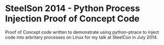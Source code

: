 SteelSon 2014 - Python Process Injection Proof of Concept Code
=========================

Proof of Concept code written to demonstrate using python-ptrace to inject code into arbritary processes on Linux
for my talk at SteelCon in July 2014.
